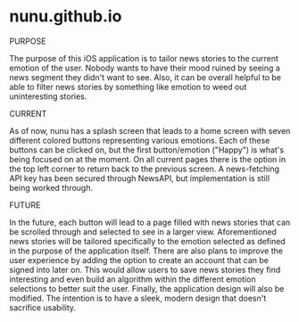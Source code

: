 # nunu.github.io
PURPOSE

The purpose of this iOS application is to tailor news stories to the current emotion of the user. Nobody wants to have their mood ruined by seeing a news segment they didn't want to see. Also, it can be overall helpful to be able to filter news stories by something like emotion to weed out uninteresting stories. 

CURRENT

As of now, nunu has a splash screen that leads to a home screen with seven different colored buttons representing various emotions. Each of these buttons can be clicked on, but the first button/emotion ("Happy") is what's being focused on at the moment. On all current pages there is the option in the top left corner to return back to the previous screen. A news-fetching API key has been secured through NewsAPI, but implementation is still being worked through. 

FUTURE

In the future, each button will lead to a page filled with news stories that can be scrolled through and selected to see in a larger view. Aforementioned news stories will be tailored specifically to the emotion selected as defined in the purpose of the application itself. There are also plans to improve the user experience by adding the option to create an account that can be signed into later on. This would allow users to save news stories they find interesting and even build an algorithm within the different emotion selections to better suit the user. Finally, the application design will also be modified. The intention is to have a sleek, modern design that doesn't sacrifice usability. 
